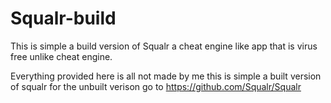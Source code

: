# Squalr-build
This is simple a build version of Squalr a cheat engine like app that is virus free unlike cheat engine.


Everything provided here is all not made by me this is simple a built version of squalr for the unbuilt verison go to https://github.com/Squalr/Squalr
